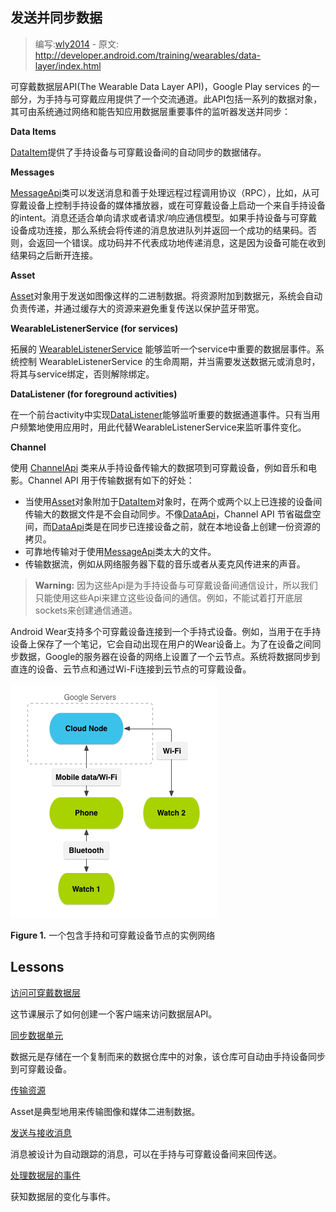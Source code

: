 ## 发送并同步数据

> 编写:[wly2014](https://github.com/wly2014) - 原文: <http://developer.android.com/training/wearables/data-layer/index.html>

可穿戴数据层API(The Wearable Data Layer API)，Google Play services 的一部分，为手持与可穿戴应用提供了一个交流通道。此API包括一系列的数据对象，其可由系统通过网络和能告知应用数据层重要事件的监听器发送并同步：

**Data Items**

[DataItem](https://developer.android.com/reference/com/google/android/gms/wearable/DataItem.html)提供了手持设备与可穿戴设备间的自动同步的数据储存。

**Messages**

[MessageApi](https://developer.android.com/reference/com/google/android/gms/wearable/MessageApi.html)类可以发送消息和善于处理远程过程调用协议（RPC），比如，从可穿戴设备上控制手持设备的媒体播放器，或在可穿戴设备上启动一个来自手持设备的intent。消息还适合单向请求或者请求/响应通信模型。如果手持设备与可穿戴设备成功连接，那么系统会将传递的消息放进队列并返回一个成功的结果码。否则，会返回一个错误。成功码并不代表成功地传递消息，这是因为设备可能在收到结果码之后断开连接。

**Asset**

[Asset](http://developer.android.com/reference/com/google/android/gms/wearable/Asset.html)对象用于发送如图像这样的二进制数据。将资源附加到数据元，系统会自动负责传递，并通过缓存大的资源来避免重复传送以保护蓝牙带宽。

**WearableListenerService (for services)**

拓展的 [WearableListenerService](http://developer.android.com/reference/com/google/android/gms/wearable/WearableListenerService.html) 能够监听一个service中重要的数据层事件。系统控制 WearableListenerService 的生命周期，并当需要发送数据元或消息时，将其与service绑定，否则解除绑定。

**DataListener (for foreground activities)**

在一个前台activity中实现[DataListener](http://developer.android.com/reference/com/google/android/gms/wearable/DataApi.DataListener.html)能够监听重要的数据通道事件。只有当用户频繁地使用应用时，用此代替WearableListenerService来监听事件变化。

**Channel**

使用 [ChannelApi](http://developer.android.com/reference/com/google/android/gms/wearable/ChannelApi.html) 类来从手持设备传输大的数据项到可穿戴设备，例如音乐和电影。Channel API 用于传输数据有如下的好处：

* 当使用[Asset](http://developer.android.com/reference/com/google/android/gms/wearable/Asset.html)对象附加于[DataItem](https://developer.android.com/reference/com/google/android/gms/wearable/DataItem.html)对象时，在两个或两个以上已连接的设备间传输大的数据文件是不会自动同步。不像[DataApi](http://developer.android.com/reference/com/google/android/gms/wearable/DataApi.html)，Channel API 节省磁盘空间，而[DataApi](http://developer.android.com/reference/com/google/android/gms/wearable/DataApi.html)类是在同步已连接设备之前，就在本地设备上创建一份资源的拷贝。
* 可靠地传输对于使用[MessageApi](https://developer.android.com/reference/com/google/android/gms/wearable/MessageApi.html)类太大的文件。
* 传输数据流，例如从网络服务器下载的音乐或者从麦克风传进来的声音。

> **Warning:** 因为这些Api是为手持设备与可穿戴设备间通信设计，所以我们只能使用这些Api来建立这些设备间的通信。例如，不能试着打开底层sockets来创建通信通道。

Android Wear支持多个可穿戴设备连接到一个手持式设备。例如，当用于在手持设备上保存了一个笔记，它会自动出现在用户的Wear设备上。为了在设备之间同步数据，Google的服务器在设备的网络上设置了一个云节点。系统将数据同步到直连的设备、云节点和通过Wi-Fi连接到云节点的可穿戴设备。

![](wear_cloud_node.png)

**Figure 1.** 一个包含手持和可穿戴设备节点的实例网络

## Lessons

[访问可穿戴数据层](accessing.html)

这节课展示了如何创建一个客户端来访问数据层API。

[同步数据单元](data-items.html)

数据元是存储在一个复制而来的数据仓库中的对象，该仓库可自动由手持设备同步到可穿戴设备。
    
[传输资源](assets.html)

Asset是典型地用来传输图像和媒体二进制数据。

[发送与接收消息](messages.html)

消息被设计为自动跟踪的消息，可以在手持与可穿戴设备间来回传送。

[处理数据层的事件](events.html)

获知数据层的变化与事件。
